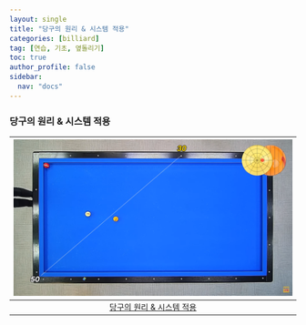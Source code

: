 ```yaml
---
layout: single
title: "당구의 원리 & 시스템 적용"
categories: [billiard]
tag: [연습, 기초, 옆돌리기]
toc: true
author_profile: false
sidebar:
  nav: "docs"
---
```


### 당구의 원리 & 시스템 적용

| [![당구의 원리 & 시스템 적용](/images/%EB%8B%B9%EA%B5%AC%EC%9D%98%20%EC%9B%90%EB%A6%AC.png)](https://1drv.ms/p/s!AuJKpwyYpUY9_DID9jcIWFSXYtvv?e=9ZgA3B) |
| :---: |
| [당구의 원리 & 시스템 적용](https://youtu.be/BBSw82ceocc?si=PQMRY2-QV9cvDWQZ) |
